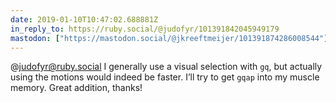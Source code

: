 ```yaml
---
date: 2019-01-10T10:47:02.688881Z
in_reply_to: https://ruby.social/@judofyr/101391842045949179
mastodon: ["https://mastodon.social/@jkreeftmeijer/101391874286008544"]
---
```

@judofyr@ruby.social I generally use a visual selection with `gq`, but actually using the motions would indeed be faster. I’ll try to get `gqap` into my muscle memory. Great addition, thanks!
